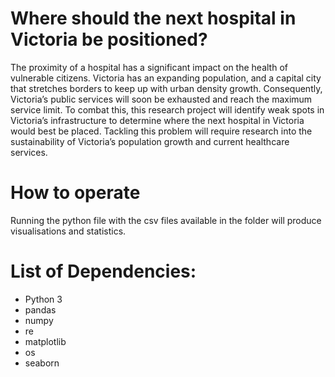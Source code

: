 # Where should the next hospital in Victoria be positioned?
The proximity of a hospital has a significant impact on the health of vulnerable citizens. Victoria has an expanding population, and a capital city that stretches borders to keep up with urban density growth. Consequently, Victoria’s public services will soon be exhausted and reach the maximum service limit. To combat this, this research project will identify weak spots in Victoria’s infrastructure to determine where the next hospital in Victoria would best be placed. Tackling this problem will require research into the sustainability of Victoria’s population growth and current healthcare services.


# How to operate
Running the python file with the csv files available in the folder 
will produce visualisations and statistics.

# List of Dependencies:
* Python 3
* pandas
* numpy
* re
* matplotlib
* os
* seaborn
